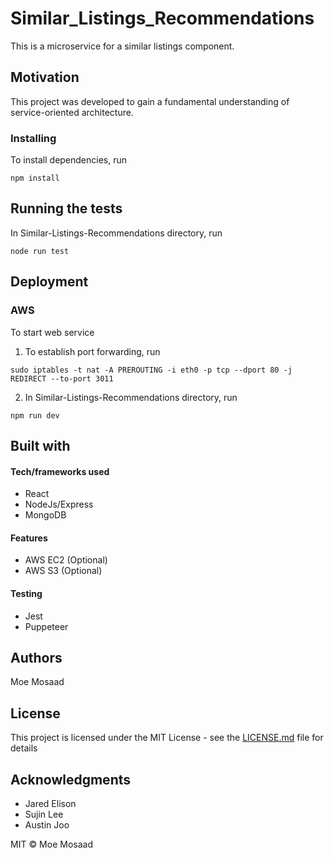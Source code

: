 # Similar_Listings_Recommendations
This is a microservice for a similar listings component.

## Motivation

This project was developed to gain a fundamental understanding of service-oriented architecture.

### Installing

To install dependencies, run 

  ```
  npm install
  ```
  
## Running the tests

In Similar-Listings-Recommendations directory, run 

  ```
  node run test
  ```

## Deployment

### AWS

To start web service

  1. To establish port forwarding, run
  ```
  sudo iptables -t nat -A PREROUTING -i eth0 -p tcp --dport 80 -j REDIRECT --to-port 3011
  ```

  2. In Similar-Listings-Recommendations directory, run
  ```
  npm run dev
  ```

## Built with

#### Tech/frameworks used

* React
* NodeJs/Express
* MongoDB

#### Features

* AWS EC2 (Optional)
* AWS S3 (Optional)

#### Testing

* Jest
* Puppeteer

## Authors

Moe Mosaad

## License

This project is licensed under the MIT License - see the [LICENSE.md](LICENSE.md) file for details

## Acknowledgments

* Jared Elison
* Sujin Lee
* Austin Joo

MIT © Moe Mosaad
